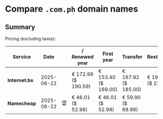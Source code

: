 # Compare `.com.ph` domain names

## Summary

Pricing (excluding taxes):

| Service | Date |  | / Renewed year | First year | Transfer | Restoration |
|--|--|--|--|--|--|--|
| **Internet.bs** | 2025-06-22 |  | € 172.99<br>($ 190.59) | € 153.40<br>($ 169.00) | € 167.92<br>($ 185.00) | € 191.19<br>($ 210.59) |
| **Namecheap** | 2025-06-22 | 🏆 | € 46.01<br>($ 52.98) | € 46.01<br>($ 52.98) | € 59.90<br>($ 68.98) |  |
